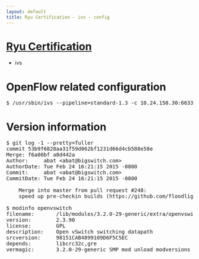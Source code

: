 ```yaml
---
layout: default
title: Ryu Certification - ivs - config
---
```

# [Ryu Certification](http://osrg.github.io/ryu/certification.html)
* ivs

# OpenFlow related configuration
<pre>
$ /usr/sbin/ivs --pipeline=standard-1.3 -c 10.24.150.30:6633 --dpid 0000000000000001 -i eth21 -i eth22 -i eth23
</pre>

# Version information
<pre>
$ git log -1 --pretty=fuller
commit 53b9f6828aa31f59d062bf1231d66d4cb588e58e
Merge: f6a00bf a8d442a
Author:     abat &lt;abat@bigswitch.com&gt;
AuthorDate: Tue Feb 24 16:21:15 2015 -0800
Commit:     abat &lt;abat@bigswitch.com&gt;
CommitDate: Tue Feb 24 16:21:15 2015 -0800

    Merge into master from pull request #248:
    speed up pre-checkin builds (https://github.com/floodlight/ivs/pull/248)

$ modinfo openvswitch
filename:       /lib/modules/3.2.0-29-generic/extra/openvswitch.ko
version:        2.3.90
license:        GPL
description:    Open vSwitch switching datapath
srcversion:     98151CAB4899109D6F5C5EC
depends:        libcrc32c,gre
vermagic:       3.2.0-29-generic SMP mod_unload modversions 
</pre>
